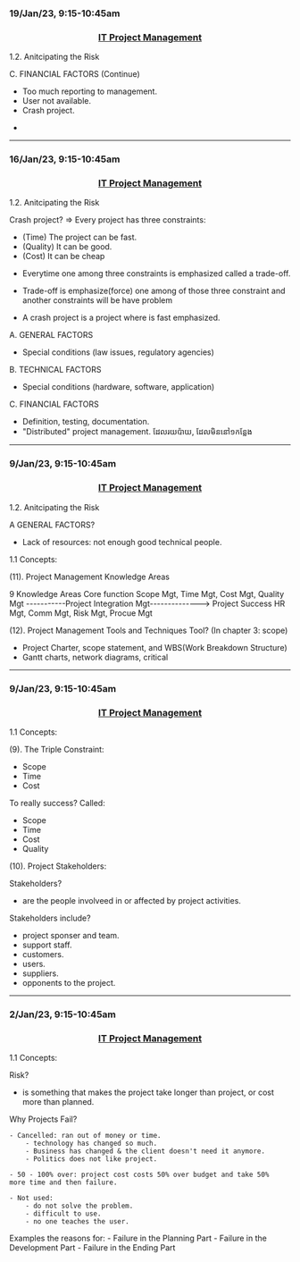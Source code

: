 ### 19/Jan/23, 9:15-10:45am

### <center> <u> IT Project Management </u> </center>

1.2. Anitcipating the Risk

C. FINANCIAL FACTORS (Continue)

- Too much reporting to management.
- User not available.
- Crash project.
* 

-----------------------------------

### 16/Jan/23, 9:15-10:45am

### <center> <u> IT Project Management </u> </center>

1.2. Anitcipating the Risk

Crash project?
=> Every project has three constraints:

- (Time) The project can be fast.
- (Quality) It can be good.
- (Cost) It can be cheap

* Everytime one among three constraints is emphasized called a trade-off.

* Trade-off is emphasize(force) one among of those three constraint and another constraints will be have problem

* A crash project is a project where is fast emphasized.

A. GENERAL FACTORS
- Special conditions (law issues, regulatory agencies)

B. TECHNICAL FACTORS
- Special conditions (hardware, software, application)

C. FINANCIAL FACTORS
- Definition, testing, documentation.
- "Distributed" project management. ដែលរយប៉ាយ, ដែលមិននៅ១កន្លែង

-----------------------------------

### 9/Jan/23, 9:15-10:45am

### <center> <u> IT Project Management </u> </center>

1.2. Anitcipating the Risk

A GENERAL FACTORS?
- Lack of resources: not enough good technical people.

1.1 Concepts:

(11). Project Management Knowledge Areas

9 Knowledge Areas
Core function
Scope Mgt, Time Mgt, Cost Mgt, Quality Mgt
-----------Project Integration Mgt--------------> Project Success
HR Mgt, Comm Mgt, Risk Mgt, Procue Mgt

(12). Project Management Tools and Techniques
Tool? (In chapter 3: scope)
- Project Charter, scope statement, and WBS(Work Breakdown Structure)
- Gantt charts, network diagrams, critical

-----------------------------------

### 9/Jan/23, 9:15-10:45am

### <center> <u> IT Project Management </u> </center>

1.1 Concepts:

(9). The Triple Constraint:

- Scope
- Time
- Cost

To really success?
Called:     
- Scope
- Time
- Cost
- Quality

(10). Project Stakeholders:

Stakeholders?
- are the people involveed in or affected by project activities.

Stakeholders include?
- project sponser and team.
- support staff.
- customers.
- users.
- suppliers.
- opponents to the project.

-----------------------------------

### 2/Jan/23, 9:15-10:45am

### <center> <u> IT Project Management </u> </center>

1.1 Concepts:

Risk?
- is something that makes the project take longer than project, or cost more than planned.

Why Projects Fail?

    - Cancelled: ran out of money or time.
        - technology has changed so much.
        - Business has changed & the client doesn't need it anymore.
        - Politics does not like project.

    - 50 - 100% over: project cost costs 50% over budget and take 50%  more time and then failure.

    - Not used: 
        - do not solve the problem.
        - difficult to use.
        - no one teaches the user.

Examples the reasons for:
    - Failure in the Planning Part
    - Failure in the Development Part
    - Failure in the Ending Part